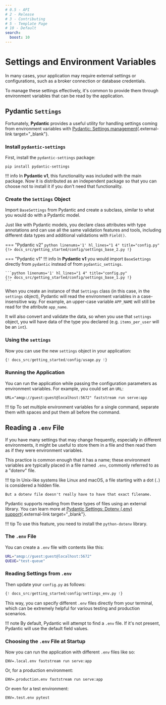 ```yaml
---
# 0.5 - API
# 2 - Release
# 3 - Contributing
# 5 - Template Page
# 10 - Default
search:
  boost: 10
---
```


# Settings and Environment Variables

In many cases, your application may require external settings or configurations, such as a broker connection or database credentials.

To manage these settings effectively, it's common to provide them through environment variables that can be read by the application.

## Pydantic `Settings`

Fortunately, **Pydantic**  provides a useful utility for handling settings coming from environment variables with [Pydantic: Settings management](https://docs.pydantic.dev/latest/usage/pydantic_settings/){.external-link target="_blank"}.

### Install `pydantic-settings`

First, install the `pydantic-settings` package:

```console
pip install pydantic-settings
```

!!! info
    In **Pydantic v1**, this functionality was included with the main package. Now it is distributed as an independent package so that you can choose not to install it if you don't need that functionality.

### Create the `Settings` Object

Import `BaseSettings` from Pydantic and create a subclass, similar to what you would do with a Pydantic model.

Just like with Pydantic models, you declare class attributes with type annotations and can use all the same validation features and tools, including different data types and additional validations with `Field()`.

=== "Pydantic v2"
    ```python linenums='1' hl_lines="1 4" title="config.py"
    {!> docs_src/getting_started/config/settings_base_2.py !}
    ```

=== "Pydantic v1"
    !!! info
        In **Pydantic v1** you would import `BaseSettings` directly from `pydantic` instead of from `pydantic_settings`.

    ```python linenums='1' hl_lines="1 4" title="config.py"
    {!> docs_src/getting_started/config/settings_base_1.py !}
    ```

When you create an instance of that `Settings` class (in this case, in the `settings` object), Pydantic will read the environment variables in a case-insensitive way. For example, an upper-case variable `APP_NAME` will still be read for the attribute `app_name`.

It will also convert and validate the data, so when you use that `settings` object, you will have data of the type you declared (e.g. `items_per_user` will be an `int`).

### Using the `settings`

Now you can use the new `settings` object in your application:

```python linenums='1' hl_lines="3 9 14" title="serve.py"
{! docs_src/getting_started/config/usage.py !}
```

### Running the Application

You can run the application while passing the configuration parameters as environment variables. For example, you could set an `URL`:

```console
URL="amqp://guest:guest@localhost:5672" faststream run serve:app
```

!!! tip
    To set multiple environment variables for a single command, separate them with spaces and put them all before the command.

## Reading a `.env` File

If you have many settings that may change frequently, especially in different environments, it might be useful to store them in a file and then read them as if they were environment variables.

This practice is common enough that it has a name; these environment variables are typically placed in a file named `.env`, commonly referred to as a "dotenv" file.

!!! tip
    In Unix-like systems like Linux and macOS, a file starting with a dot (`.`) is considered a hidden file.

    But a dotenv file doesn't really have to have that exact filename.

Pydantic supports reading from these types of files using an external library. You can learn more at [Pydantic Settings: Dotenv (.env) support](https://docs.pydantic.dev/latest/concepts/pydantic_settings/#dotenv-env-support){.external-link target="_blank"}.

!!! tip
    To use this feature, you need to install the `python-dotenv` library.

### The `.env` File

You can create a `.env` file with contents like this:

```bash
URL="amqp://guest:guest@localhost:5672"
QUEUE="test-queue"
```

### Reading Settings from `.env`

Then update your `config.py` as follows:

```python linenums='1' hl_lines="1 11"
{! docs_src/getting_started/config/settings_env.py !}
```

This way, you can specify different `.env` files directly from your terminal, which can be extremely helpful for various testing and production scenarios.

!!! note
    By default, Pydantic will attempt to find a `.env` file. If it's not present, Pydantic will use the default field values.

### Choosing the `.env` File at Startup

Now you can run the application with different `.env` files like so:

```console
ENV=.local.env faststream run serve:app
```

Or, for a production environment:

```console
ENV=.production.env faststream run serve:app
```

Or even for a test environment:

```console
ENV=.test.env pytest
```
